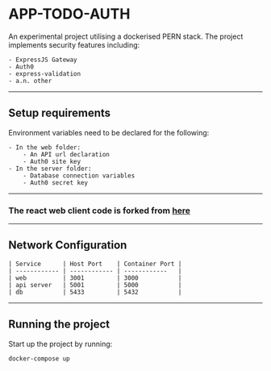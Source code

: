 # APP-TODO-AUTH

An experimental project utilising a dockerised PERN stack. The project implements security features including:

    - ExpressJS Gateway
    - Auth0
    - express-validation
    - a.n. other

---

## Setup requirements

Environment variables need to be declared for the following:

    - In the web folder: 
        - An API url declaration
        - Auth0 site key
    - In the server folder: 
        - Database connection variables
        - Auth0 secret key

---

### The react web client code is forked from [here](https://github.com/l0609890/pern-todo-app)

---

## Network Configuration

```
| Service      | Host Port    | Container Port |
| ------------ | ------------ | ------------   |
| web          | 3001         | 3000           |
| api server   | 5001         | 5000           |
| db           | 5433         | 5432           |
```

---

## Running the project

Start up the project by running:
```zsh
docker-compose up
```
